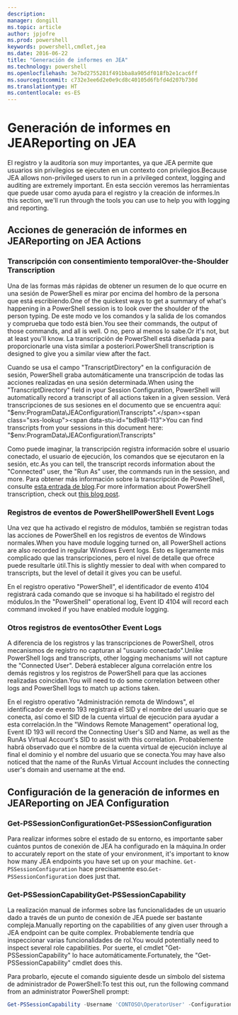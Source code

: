 ```yaml
---
description: 
manager: dongill
ms.topic: article
author: jpjofre
ms.prod: powershell
keywords: powershell,cmdlet,jea
ms.date: 2016-06-22
title: "Generación de informes en JEA"
ms.technology: powershell
ms.openlocfilehash: 3e7bd2755281f491bba8a905df018fb2e1cac6ff
ms.sourcegitcommit: c732e3ee6d2e0e9cd8c40105d6fbfd4d207b730d
ms.translationtype: HT
ms.contentlocale: es-ES
---
```

# <a name="reporting-on-jea"></a><span data-ttu-id="bd9a8-103">Generación de informes en JEA</span><span class="sxs-lookup"><span data-stu-id="bd9a8-103">Reporting on JEA</span></span>
<span data-ttu-id="bd9a8-104">El registro y la auditoría son muy importantes, ya que JEA permite que usuarios sin privilegios se ejecuten en un contexto con privilegios.</span><span class="sxs-lookup"><span data-stu-id="bd9a8-104">Because JEA allows non-privileged users to run in a privileged context, logging and auditing are extremely important.</span></span>
<span data-ttu-id="bd9a8-105">En esta sección veremos las herramientas que puede usar como ayuda para el registro y la creación de informes.</span><span class="sxs-lookup"><span data-stu-id="bd9a8-105">In this section, we'll run through the tools you can use to help you with logging and reporting.</span></span>

## <a name="reporting-on-jea-actions"></a><span data-ttu-id="bd9a8-106">Acciones de generación de informes en JEA</span><span class="sxs-lookup"><span data-stu-id="bd9a8-106">Reporting on JEA Actions</span></span>
### <a name="over-the-shoulder-transcription"></a><span data-ttu-id="bd9a8-107">Transcripción con consentimiento temporal</span><span class="sxs-lookup"><span data-stu-id="bd9a8-107">Over-the-Shoulder Transcription</span></span>
<span data-ttu-id="bd9a8-108">Una de las formas más rápidas de obtener un resumen de lo que ocurre en una sesión de PowerShell es mirar por encima del hombro de la persona que está escribiendo.</span><span class="sxs-lookup"><span data-stu-id="bd9a8-108">One of the quickest ways to get a summary of what's happening in a PowerShell session is to look over the shoulder of the person typing.</span></span>
<span data-ttu-id="bd9a8-109">De este modo ve los comandos y la salida de los comandos y comprueba que todo está bien.</span><span class="sxs-lookup"><span data-stu-id="bd9a8-109">You see their commands, the output of those commands, and all is well.</span></span>
<span data-ttu-id="bd9a8-110">O no, pero al menos lo sabe.</span><span class="sxs-lookup"><span data-stu-id="bd9a8-110">Or it's not, but at least you'll know.</span></span>
<span data-ttu-id="bd9a8-111">La transcripción de PowerShell está diseñada para proporcionarle una vista similar a posteriori.</span><span class="sxs-lookup"><span data-stu-id="bd9a8-111">PowerShell transcription is designed to give you a similar view after the fact.</span></span>

<span data-ttu-id="bd9a8-112">Cuando se usa el campo "TranscriptDirectory" en la configuración de sesión, PowerShell graba automáticamente una transcripción de todas las acciones realizadas en una sesión determinada.</span><span class="sxs-lookup"><span data-stu-id="bd9a8-112">When using the "TranscriptDirectory" field in your Session Configuration, PowerShell will automatically record a transcript of all actions taken in a given session.</span></span>
<span data-ttu-id="bd9a8-113">Verá transcripciones de sus sesiones en el documento que se encuentra aquí: "$env:ProgramData\JEAConfiguration\Transcripts".</span><span class="sxs-lookup"><span data-stu-id="bd9a8-113">You can find transcripts from your sessions in this document here: "$env:ProgramData\JEAConfiguration\Transcripts"</span></span>

<span data-ttu-id="bd9a8-114">Como puede imaginar, la transcripción registra información sobre el usuario conectado, el usuario de ejecución, los comandos que se ejecutaron en la sesión, etc.</span><span class="sxs-lookup"><span data-stu-id="bd9a8-114">As you can tell, the transcript records information about the "Connected" user, the "Run As" user, the commands run in the session, and more.</span></span>
<span data-ttu-id="bd9a8-115">Para obtener más información sobre la transcripción de PowerShell, consulte [esta entrada de blog](http://blogs.msdn.com/b/powershell/archive/2015/06/09/powershell-the-blue-team.aspx).</span><span class="sxs-lookup"><span data-stu-id="bd9a8-115">For more information about PowerShell transcription, check out [this blog post](http://blogs.msdn.com/b/powershell/archive/2015/06/09/powershell-the-blue-team.aspx).</span></span>

### <a name="powershell-event-logs"></a><span data-ttu-id="bd9a8-116">Registros de eventos de PowerShell</span><span class="sxs-lookup"><span data-stu-id="bd9a8-116">PowerShell Event Logs</span></span>
<span data-ttu-id="bd9a8-117">Una vez que ha activado el registro de módulos, también se registran todas las acciones de PowerShell en los registros de eventos de Windows normales.</span><span class="sxs-lookup"><span data-stu-id="bd9a8-117">When you have module logging turned on, all PowerShell actions are also recorded in regular Windows Event logs.</span></span>
<span data-ttu-id="bd9a8-118">Esto es ligeramente más complicado que las transcripciones, pero el nivel de detalle que ofrece puede resultarle útil.</span><span class="sxs-lookup"><span data-stu-id="bd9a8-118">This is slightly messier to deal with when compared to transcripts, but the level of detail it gives you can be useful.</span></span>

<span data-ttu-id="bd9a8-119">En el registro operativo "PowerShell", el identificador de evento 4104 registrará cada comando que se invoque si ha habilitado el registro del módulos.</span><span class="sxs-lookup"><span data-stu-id="bd9a8-119">In the "PowerShell" operational log, Event ID 4104 will record each command invoked if you have enabled module logging.</span></span>

### <a name="other-event-logs"></a><span data-ttu-id="bd9a8-120">Otros registros de eventos</span><span class="sxs-lookup"><span data-stu-id="bd9a8-120">Other Event Logs</span></span>
<span data-ttu-id="bd9a8-121">A diferencia de los registros y las transcripciones de PowerShell, otros mecanismos de registro no capturan al "usuario conectado".</span><span class="sxs-lookup"><span data-stu-id="bd9a8-121">Unlike PowerShell logs and transcripts, other logging mechanisms will not capture the "Connected User".</span></span>
<span data-ttu-id="bd9a8-122">Deberá establecer alguna correlación entre los demás registros y los registros de PowerShell para que las acciones realizadas coincidan.</span><span class="sxs-lookup"><span data-stu-id="bd9a8-122">You will need to do some correlation between other logs and PowerShell logs to match up actions taken.</span></span>

<span data-ttu-id="bd9a8-123">En el registro operativo "Administración remota de Windows", el identificador de evento 193 registrará el SID y el nombre del usuario que se conecta, así como el SID de la cuenta virtual de ejecución para ayudar a esta correlación.</span><span class="sxs-lookup"><span data-stu-id="bd9a8-123">In the "Windows Remote Management" operational log, Event ID 193 will record the Connecting User's SID and Name, as well as the RunAs Virtual Account's SID to assist with this correlation.</span></span>
<span data-ttu-id="bd9a8-124">Probablemente habrá observado que el nombre de la cuenta virtual de ejecución incluye al final el dominio y el nombre del usuario que se conecta.</span><span class="sxs-lookup"><span data-stu-id="bd9a8-124">You may have also noticed that the name of the RunAs Virtual Account includes the connecting user's domain and username at the end.</span></span>

## <a name="reporting-on-jea-configuration"></a><span data-ttu-id="bd9a8-125">Configuración de la generación de informes en JEA</span><span class="sxs-lookup"><span data-stu-id="bd9a8-125">Reporting on JEA Configuration</span></span>
### <a name="get-pssessionconfiguration"></a><span data-ttu-id="bd9a8-126">Get-PSSessionConfiguration</span><span class="sxs-lookup"><span data-stu-id="bd9a8-126">Get-PSSessionConfiguration</span></span>
<span data-ttu-id="bd9a8-127">Para realizar informes sobre el estado de su entorno, es importante saber cuántos puntos de conexión de JEA ha configurado en la máquina.</span><span class="sxs-lookup"><span data-stu-id="bd9a8-127">In order to accurately report on the state of your environment, it's important to know how many JEA endpoints you have set up on your machine.</span></span>
<span data-ttu-id="bd9a8-128">`Get-PSSessionConfiguration` hace precisamente eso.</span><span class="sxs-lookup"><span data-stu-id="bd9a8-128">`Get-PSSessionConfiguration` does just that.</span></span>

### <a name="get-pssessioncapability"></a><span data-ttu-id="bd9a8-129">Get-PSSessionCapability</span><span class="sxs-lookup"><span data-stu-id="bd9a8-129">Get-PSSessionCapability</span></span>
<span data-ttu-id="bd9a8-130">La realización manual de informes sobre las funcionalidades de un usuario dado a través de un punto de conexión de JEA puede ser bastante compleja.</span><span class="sxs-lookup"><span data-stu-id="bd9a8-130">Manually reporting on the capabilities of any given user through a JEA endpoint can be quite complex.</span></span>
<span data-ttu-id="bd9a8-131">Probablemente tendría que inspeccionar varias funcionalidades de rol.</span><span class="sxs-lookup"><span data-stu-id="bd9a8-131">You would potentially need to inspect several role capabilities.</span></span>
<span data-ttu-id="bd9a8-132">Por suerte, el cmdlet "Get-PSSessionCapability" lo hace automáticamente.</span><span class="sxs-lookup"><span data-stu-id="bd9a8-132">Fortunately, the "Get-PSSessionCapability" cmdlet does this.</span></span>

<span data-ttu-id="bd9a8-133">Para probarlo, ejecute el comando siguiente desde un símbolo del sistema de administrador de PowerShell:</span><span class="sxs-lookup"><span data-stu-id="bd9a8-133">To test this out, run the following command from an administrator PowerShell prompt:</span></span>
```PowerShell
Get-PSSessionCapability -Username 'CONTOSO\OperatorUser' -ConfigurationName JEADemo
```

